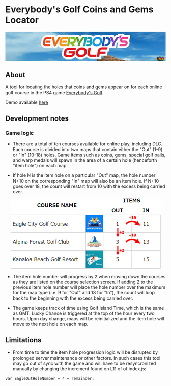 # Everybody's Golf Coins and Gems Locator

<img src="readme/egbanner.jpg" />

## About
A tool for locating the holes that coins and gems appear on for each online golf course in the PS4 game <a href="https://store.playstation.com/en-us/product/UP9000-CUSA04687_00-EVERYBODYSGOLFUS" target="_blank">Everybody's Golf</a>.

Demo available <a href="https://TheFabulousPika.github.io/everybodys-golf-coins-and-gems-locator/" target="_blank">here<a>

## Development notes
### Game logic
* There are a total of ten courses available for online play, including DLC. Each course is divided into two maps that contain either the "Out" (1-9) or "In" (10-18) holes.
Game items such as coins, gems, special golf balls, and warp medals will spawn in the area of a certain hole (henceforth "item hole") on each map.

* If hole N is the item hole on a particular "Out" map, the hole number N+10 on the corresponding "In" map will also be an item hole. If N+10 goes over 18, the count will restart from 10 with the excess being carried over.

<p align=center><img src="readme/eglogic.png" /></p>

* The item hole number will progress by 2 when moving down the courses as they are listed on the course selection screen. If adding 2 to the previous item hole number will place the hole number over the maximum for the map type (i.e. 9 for "Out" and 18 for "In"), the count will loop back to the beginning with the excess being carried over.

* The game keeps track of time using Golf Island Time, which is the same as GMT. Lucky Chance is triggered at the top of the hour every two hours. Upon day change, maps will be reinitialized and the item hole will move to the next hole on each map.

## Limitations
* From time to time the item hole progression logic will be disrupted by prolonged server maintenance or other factors. In such cases this tool may go out of sync with the game and will have to be resyncronized manually by changing the increment found on L11 of of index.js:
```
var EagleOutHoleNumber = 4 + remainder;
```
